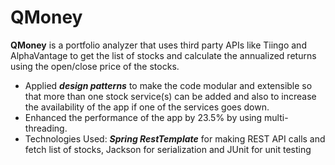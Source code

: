 # QMoney

**QMoney**  is a portfolio analyzer that uses third party APIs like Tiingo and AlphaVantage to get the list of stocks and
calculate the annualized returns using the open/close price of the stocks.
- Applied ***design patterns*** to make the code modular and extensible so that more than one stock service(s) can be added
and also to increase the availability of the app if one of the services goes down.
- Enhanced the performance of the app by 23.5% by using multi-threading.
- Technologies Used: ***Spring RestTemplate*** for making REST API calls and fetch list of stocks, Jackson for serialization and
JUnit for unit testing
